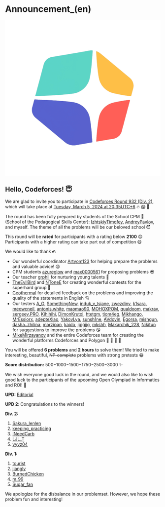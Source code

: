 # Announcement_(en)

![ ](images/174cede63af9aab721ddaeff9067ffc3e1b60678.png)

Hello, Codeforces! 😇
--------------------

We are glad to invite you to participate in [Codeforces Round 932 (Div. 2)](https://codeforces.com/contest/1935 "Codeforces Round 932 (Div. 2)"), which will take place at [Tuesday, March 5, 2024 at 20:35UTC+6](https://codeforces.com/https://www.timeanddate.com/worldclock/fixedtime.html?day=5&month=3&year=2024&hour=17&min=35&sec=0&p1=166) 🔥 😱 🤩

The round has been fully prepared by students of the School CPM 💓 (School of the Pedagogical Skills Center): [IzhtskiyTimofey](https://codeforces.com/profile/IzhtskiyTimofey "Master IzhtskiyTimofey"), [AndreyPavlov](https://codeforces.com/profile/AndreyPavlov "Candidate Master AndreyPavlov"), and myself. The theme of all the problems will be our beloved school 😈

This round will be **rated** for participants with a rating below **2100** 😊 Participants with a higher rating can take part out of competition 😋

We would like to thank 💕:

 * Our wonderful coordinator [Artyom123](https://codeforces.com/profile/Artyom123 "Grandmaster Artyom123") for helping prepare the problems and valuable advice! 😍
* CPM students [azureglow](https://codeforces.com/profile/azureglow "Master azureglow") and [max0000561](https://codeforces.com/profile/max0000561 "Master max0000561") for proposing problems 😎
* Our teacher [grphil](https://codeforces.com/profile/grphil "Master grphil") for nurturing young talents 💋
* [TheEvilBird](https://codeforces.com/profile/TheEvilBird "Expert TheEvilBird") and [NToneE](https://codeforces.com/profile/NToneE "Master NToneE") for creating wonderful contests for the superhard group 🤮
* [Geothermal](https://codeforces.com/profile/Geothermal "Legendary Grandmaster Geothermal") for detailed feedback on the problems and improving the quality of the statements in English 💘
* Our testers [A_G](https://codeforces.com/profile/A_G "Legendary Grandmaster A_G"), [SomethingNew](https://codeforces.com/profile/SomethingNew "International Grandmaster SomethingNew"), [induk_v_tsiane](https://codeforces.com/profile/induk_v_tsiane "Grandmaster induk_v_tsiane"), [zwezdinv](https://codeforces.com/profile/zwezdinv "Grandmaster zwezdinv"), [k1sara](https://codeforces.com/profile/k1sara "Grandmaster k1sara"), [meowcneil](https://codeforces.com/profile/meowcneil "Grandmaster meowcneil"), [antonis.white](https://codeforces.com/profile/antonis.white "Grandmaster antonis.white"), [maomao90](https://codeforces.com/profile/maomao90 "International Master maomao90"), [MOHOXPOM](https://codeforces.com/profile/MOHOXPOM "Master MOHOXPOM"), [qualdoom](https://codeforces.com/profile/qualdoom "Master qualdoom"), [makrav](https://codeforces.com/profile/makrav "Master makrav"), [sergeev.PRO](https://codeforces.com/profile/sergeev.PRO "Master sergeev.PRO"), [Kihihihi](https://codeforces.com/profile/Kihihihi "Master Kihihihi"), [DimonKrutoi](https://codeforces.com/profile/DimonKrutoi "Candidate Master DimonKrutoi"), [htetgm](https://codeforces.com/profile/htetgm "Candidate Master htetgm"), [tiom4eg](https://codeforces.com/profile/tiom4eg "Candidate Master tiom4eg"), [Mikhango](https://codeforces.com/profile/Mikhango "Candidate Master Mikhango"), [MrEssiorx](https://codeforces.com/profile/MrEssiorx "Candidate Master MrEssiorx"), [adepteXiao](https://codeforces.com/profile/adepteXiao "Candidate Master adepteXiao"), [YakovLya](https://codeforces.com/profile/YakovLya "Candidate Master YakovLya"), [sunsh1ne](https://codeforces.com/profile/sunsh1ne "Candidate Master sunsh1ne"), [AVdovin](https://codeforces.com/profile/AVdovin "Expert AVdovin"), [Egorsa](https://codeforces.com/profile/Egorsa "Expert Egorsa"), [mishgun](https://codeforces.com/profile/mishgun "Expert mishgun"), [dasha..zhilina](https://codeforces.com/profile/dasha..zhilina "Expert dasha..zhilina"), [marzipan](https://codeforces.com/profile/marzipan "Expert marzipan"), [kaido](https://codeforces.com/profile/kaido "Expert kaido"), [jgjgjjg](https://codeforces.com/profile/jgjgjjg "Expert jgjgjjg"), [mkshh](https://codeforces.com/profile/mkshh "Specialist mkshh"), [Makarchik_228](https://codeforces.com/profile/Makarchik_228 "Pupil Makarchik_228"), [Nikitun](https://codeforces.com/profile/Nikitun "Pupil Nikitun") for suggestions to improve the problems 😘
* [MikeMirzayanov](https://codeforces.com/profile/MikeMirzayanov "Headquarters, MikeMirzayanov") and the entire Codeforces team for creating the wonderful platforms Codeforces and Polygon 💖 💙 💚 💛

You will be offered **6 problems** and **2 hours** to solve them! We tried to make interesting, beautiful, ~~NP-complete~~ problems with strong pretests 😁

**Score distribution:** 500−1000−1500−1750−2500−3000 ✨

We wish everyone good luck in the round, and we would also like to wish good luck to the participants of the upcoming Open Olympiad in Informatics and ROI! 🥇

**UPD:**  [Editorial](Tutorial_(en).md)

**UPD 2**: Congratulations to the winners!

**Div. 2:**

 1. [Sakura_lenlen](https://codeforces.com/profile/Sakura_lenlen "Candidate Master Sakura_lenlen")
2. [keeping_practicing](https://codeforces.com/profile/keeping_practicing "Expert keeping_practicing")
3. [INeedCarb](https://codeforces.com/profile/INeedCarb "Candidate Master INeedCarb")
4. [LJL_T](https://codeforces.com/profile/LJL_T "Expert LJL_T")
5. [yyyz04](https://codeforces.com/profile/yyyz04 "Candidate Master yyyz04")

**Div. 1:**

 1. [tourist](https://codeforces.com/profile/tourist "Legendary Grandmaster tourist")
2. [jiangly](https://codeforces.com/profile/jiangly "Legendary Grandmaster jiangly")
3. [BurnedChicken](https://codeforces.com/profile/BurnedChicken "Legendary Grandmaster BurnedChicken")
4. [m_99](https://codeforces.com/profile/m_99 "International Grandmaster m_99")
5. [Sugar_fan](https://codeforces.com/profile/Sugar_fan "International Grandmaster Sugar_fan")

We apologize for the disbalance in our problemset. However, we hope these problem fun and interesting!

